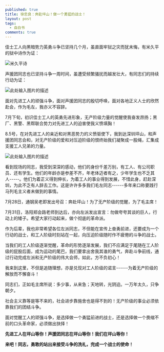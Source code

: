 ```yaml
---
published: true
title: 徐忠良：奔赴坪山！做一个勇猛的战士！
layout: post
tags:
  - 自白书
comments: true
---
```

佳士工人向黑暗势力英勇斗争已坚持几个月，虽直面牢狱之灾而犹未悔，有米久平的狱中诗作为证：

![米久平诗](http://wx2.sinaimg.cn/mw690/0060lm7Tly1ftzs8zq0emj31110kudlo.jpg)

声援团同志也已坚持斗争一周时间，虽遭受频繁骚扰而越发壮大，有同志们的持续行动为证：

![此处输入图片的描述](http://wx4.sinaimg.cn/mw690/0060lm7Tly1ftzsaprdh4j31400u042a.jpg)

面对先进工人的顽强斗争，面对声援团同志的殷切呼唤，面对各地正义人士的欣然赴会，作为毛左，我亦义不容辞。

7月下旬，初识佳士工人的英勇先进形象，无产阶级力量的觉醒使我奋发昂扬；黑厂、黑警、黑帮联合势力对先进工人的迫害使我义愤填胸！

8.5号，在对先进工人的亲近和对黑恶势力的义愤驱使下，我到达深圳坪山，和声援团同志会和，对无产阶级的爱和对压迫阶级的恨终始我们凝聚成一股绳，汇集成支援工人兄弟的力量。

![此处输入图片的描述](http://wx3.sinaimg.cn/mw690/0060lm7Tly1ftzsff7us9j31kw16ob2d.jpg)

看到现场的同志，我受到深深的感动，他们的身份千差万别，有工人、有公司职员、还有学生。他们的年龄亦是参差不齐，年老体迈者有之，少年学生也不乏其人-----。他们为着正义得到伸长，为着工人的事业得到发展，不惜此身，赶赴深圳，为此不乏有人辞去工作。这是许许多多我们毛左同志------多年来口称要践行马列毛主义者未做到的事情。

7月28日，通钢吴老即发出号召：奔赴坪山！为了无产阶级的觉醒，为了毛主席！

7月31日，洛阳郑会路老师到达后，亦向左派发出宣言：勿做夸夸其谈的巨人，行动上的矮子。希望大家行动起来，做个彻底的革命派。

作为后辈，我也非常希望各位左派同志，不但能在宣传上奋勇前进，还要成为一个行动的战士，和工人阶级时刻站在一起，向压迫阶级随时作不疲倦的斗争的战士。

当我们的工人阶级逐渐觉醒，革命的形势逐渐发展，我们不应满足于尾随在工人阶级的屁股后面，成为运动的尾巴，我们要拿出舍我其谁的勇气，奔赴斗争前线，通过行动完成左派和无产阶级的伟大会师，如此，方不负初心！

我来到这里，不但是追随理想，亦是兑现对工人阶级的诺言------为着无产阶级的解放而不懈奋斗！

同志们，正如毛主席所说：多少事，从来急；天地转，光阴迫。一万年太久，只争朝夕。

社会主义靠等是等不来的，社会进步靠施舍也是得不到的！无产阶级的事业必须依靠我们的团结斗争。

面对觉醒工人的顽强斗争，是选择做一个勇猛前进的战士，还是选择做一个畏缩不前的口头革命家，必须做出抉择！

**先进工人在坪山等你！声援团同志在坪山等你！我们在坪山等你！**

**来吧！同志，勇敢的站出来接受斗争的洗礼，完成一个战士的使命！**
